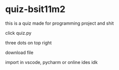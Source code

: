 # quiz-bsit11m2
this is a quiz made for programming project and shit

click quiz.py

three dots on top right

download file

import in vscode, pycharm or online ides idk
